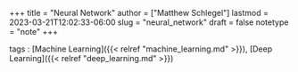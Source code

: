 +++
title = "Neural Network"
author = ["Matthew Schlegel"]
lastmod = 2023-03-21T12:02:33-06:00
slug = "neural_network"
draft = false
notetype = "note"
+++

tags
: [Machine Learning]({{< relref "machine_learning.md" >}}), [Deep Learning]({{< relref "deep_learning.md" >}})
